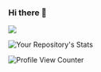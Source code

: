 ### Hi there 👋

<img align="center" src="https://github-readme-stats.vercel.app/api/<CARD_TYPE>/?username=<BrandonRReed>&theme=<THEME_NAME>" />


![Your Repository's Stats](https://github-readme-stats.vercel.app/api?username=BrandonRReed&show_icons=true)
<!--![Your Repository's Stats](https://contrib.rocks/image?repo=Tanu-N-Prabhu/Python)--> <!--**shows contributors for collaborative repos-->
![Profile View Counter](https://komarev.com/ghpvc/?username=BrandonRReed)

<!--
**BrandonRReed/BrandonRReed** is a ✨ _special_ ✨ repository because its `README.md` (this file) appears on your GitHub profile.

Here are some ideas to get you started:

- 🔭 I’m currently working on ...
- 🌱 I’m currently learning ...
- 👯 I’m looking to collaborate on ...
- 🤔 I’m looking for help with ...
- 💬 Ask me about ...
- 📫 How to reach me: ...
- 😄 Pronouns: ...
- ⚡ Fun fact: ...
-->
